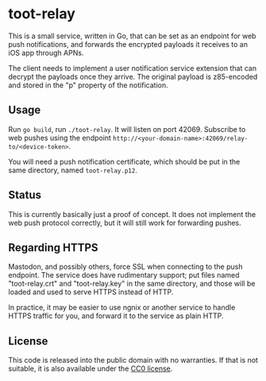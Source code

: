 # toot-relay #

This is a small service, written in Go, that can be set as an endpoint for web
push notifications, and forwards the encrypted payloads it receives to an iOS
app through APNs.

The client needs to implement a user notification service extension that can
decrypt the payloads once they arrive. The original payload is z85-encoded and
stored in the "p" property of the notification.

## Usage ##

Run `go build`, run `./toot-relay`. It will listen on port 42069. Subscribe to web
pushes using the endpoint `http://<your-domain-name>:42069/relay-to/<device-token>`.

You will need a push notification certificate, which should be put in the same
directory, named `toot-relay.p12`.

## Status ##

This is currently basically just a proof of concept. It does not implement the
web push protocol correctly, but it will still work for forwarding pushes.

## Regarding HTTPS ##

Mastodon, and possibly others, force SSL when connecting to the push endpoint.
The service does have rudimentary support; put files named "toot-relay.crt" and
"toot-relay.key" in the same directory, and those will be loaded and used to
serve HTTPS instead of HTTP.

In practice, it may be easier to use ngnix or another service to handle HTTPS
traffic for you, and forward it to the service as plain HTTP.

## License ##

This code is released into the public domain with no warranties. If that is not
suitable, it is also available under the
[CC0 license](http://creativecommons.org/publicdomain/zero/1.0/).

